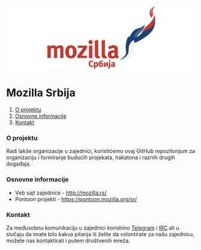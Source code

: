 ![mozilla srbija logo](/images/header.jpg)

# Mozilla Srbija

1. [O projektu](#o-projektu)
2. [Osnovne informacije](#osnovne-informacije)
3. [Kontakt](#kontakt)

### O projektu

Radi lakše organizacije u zajednici, koristićemo ovaj GitHub repozitorijum za organizaciju i formiranje budućih projekata, hakatona i raznih drugih događaja.

### Osnovne informacije

* Veb sajt zajednice - http://mozilla.rs/
* Pontoon projekti - https://pontoon.mozilla.org/sr/

### Kontakt

Za međusobnu komunikaciju u zajednici koristimo [Telegram](https://t.me/joinchat/AAAAAAbMLQuoptF25YOfeQ) i [IRC](irc://irc.mozilla.org/mozilla.sr/) ali u slučaju da imate bilo kakva pitanja ili želite da volontirate za našu zajednicu, možete nas kontaktirati i putem društvenih mreža.
